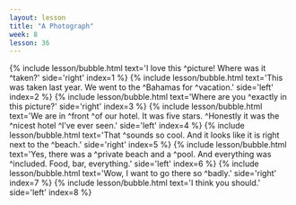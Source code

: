 ```yaml
---
layout: lesson
title: "A Photograph"
week: 8
lesson: 36
---
```


{% include lesson/bubble.html text='I love this ^picture! Where was it ^taken?' side='right' index=1 %}
{% include lesson/bubble.html text='This was taken last year. We went to the ^Bahamas for ^vacation.' side='left' index=2 %}
{% include lesson/bubble.html text='Where are you ^exactly in this picture?' side='right' index=3 %}
{% include lesson/bubble.html text='We are in ^front ^of our hotel. It was five stars. ^Honestly it was the ^nicest hotel ^I&rsquo;ve ever seen.' side='left' index=4 %}
{% include lesson/bubble.html text='That ^sounds so cool. And it looks like it is right next to the ^beach.' side='right' index=5 %}
{% include lesson/bubble.html text='Yes, there was a ^private beach and a ^pool. And everything was ^included. Food, bar, everything.' side='left' index=6 %}
{% include lesson/bubble.html text='Wow, I want to go there so ^badly.' side='right' index=7 %}
{% include lesson/bubble.html text='I think you should.' side='left' index=8 %}
